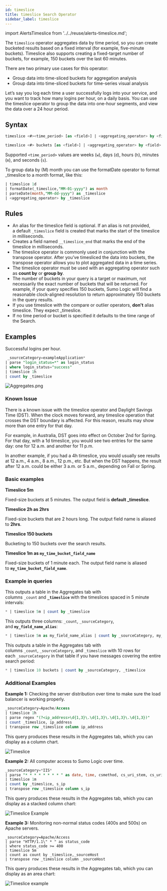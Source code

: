 ```yaml
---
id: timeslice
title: timeslice Search Operator
sidebar_label: timeslice
---
```


import AlertsTimeslice from '../../reuse/alerts-timeslice.md';

The `timeslice` operator aggregates data by time period, so you can create bucketed results based on a fixed interval (for example, five-minute buckets). Timeslice also supports creating a fixed-target number of buckets, for example, 150 buckets over the last 60 minutes.

There are two primary use cases for this operator:
* Group data into time-sliced buckets for aggregation analysis
* Group data into time-sliced buckets for time-series visual analysis

Let’s say you log each time a user successfully logs into your service, and you want to track how many logins per hour, on a daily basis. You can use the timeslice operator to group the data into one-hour segments, and view the data over a 24 hour period.

## Syntax 

```sql
timeslice <#><time_period> [as <field>] | <aggregating_operator> by <field>
```

```sql
timeslice <#> buckets [as <field>] | <aggregating_operator> by <field>
```

Supported `<time_period>` values are weeks (`w`), days (`d`), hours (`h`), minutes (`m`), and seconds (`s`).

To group data by (M) month you can use the formatDate operator to format _timeslice to a month format, like this:

```sql
| timeslice 1d
| formatDate(_timeslice,"MM-01-yyyy") as month
| parseDate(month,"MM-dd-yyyy") as _timeslice
| <aggregating_operator> by _timeslice
```

## Rules

* An alias for the timeslice field is optional. If an alias is not provided, a default `_timeslice` field is created that marks the start of the timeslice in milliseconds.
* Creates a field named `__timeslice_end` that marks the end of the timeslice in milliseconds.
* The timeslice operator is commonly used in conjunction with the transpose operator. After you’ve timesliced the data into buckets, the transpose operator allows you to plot aggregated data in a time series.
* The timeslice operator must be used with an aggregating operator such as **count by** or **group by**.
* The number of buckets in your query is a target or maximum, not necessarily the exact number of buckets that will be returned. For example, if your query specifies 150 buckets, Sumo Logic will find a reasonable clock-aligned resolution to return approximately 150 buckets in the query results.
* If you use timeslice with the compare or outlier operators, **don't** alias timeslice. They expect _timeslice.
* If no time period or bucket is specified it defaults to the time range of the Search.

## Examples

Successful logins per hour.

```sql
 _sourceCategory=exampleApplication*
| parse "login_status=*" as login_status
| where login_status="success"
| timeslice 1h
| count by _timeslice
```

![Aggregates.png](/img/search/searchquerylanguage/search-operators/Timeslice-Aggregates.png)

### Known Issue

There is a known issue with the timeslice operator and Daylight Savings Time (DST). When the clock moves forward, any timeslice operation that crosses the DST boundary is affected. For this reason, results may show more than one entry for that day.

For example, in Australia, DST goes into effect on October 2nd for Spring. For that day, with a 1d timeslice, you would see two entries for the same day: one for 12 a.m. and another for 11 p.m.

In another example, if you had a 4h timeslice, you would usually see results at 12 a.m., 4 a.m., 8 a.m., 12 p.m., etc. But when the DST happens, the result after 12 a.m. could be either 3 a.m. or 5 a.m., depending on Fall or Spring.

<AlertsTimeslice/>


### Basic examples

**Timeslice 5m**   

Fixed-size buckets at 5 minutes. The output field is **default _timeslice**.

**Timeslice 2h as 2hrs** 

Fixed-size buckets that are 2 hours long. The output field name is aliased to **2hrs**.

**Timeslice 150 buckets**   

Bucketing to 150 buckets over the search results.

**Timeslice 1m as `my_time_bucket_field_name`**   

Fixed-size buckets of 1 minute each. The output field name is aliased to **`my_time_bucket_field_name`**.

### Example in queries

This outputs a table in the Aggregates tab with columns `_count` and **`_timeslice`** with the timeslices spaced in 5 minute intervals:

```sql
* | timeslice 5m | count by _timeslice 
```

This outputs three columns: `_count`, `_sourceCategory`, and **`my_field_name_alias`**:

```sql
* | timeslice 5m as my_field_name_alias | count by _sourceCategory, my_field_name_alias
```

This outputs a table in the Aggregates tab with columns `_count`, `_sourceCategory`, and `_timeslice` with 10 rows for each `_sourceCategory` in that table if you have messages covering the entire search period:

```sql
* | timeslice 10 buckets | count by _sourceCategory, _timeslice
```

### Additional Examples

**Example 1:** Checking the server distribution over time to make sure the load balancer is working properly.

```sql
_sourceCategory=Apache/Access
| timeslice 1h
| parse regex "(?<ip_address>\d{1,3}\.\d{1,3}\.\d{1,3}\.\d{1,3})"
| count _timeslice, ip_address
| transpose row _timeslice column ip_address
```

This query produces these results in the Aggregates tab, which you can
display as a column chart.

![Timeslice](/img/search/searchquerylanguage/search-operators/timeslice_ex1.png)

**Example 2:** All computer access to Sumo Logic over time.

```sql
_sourceCategory=*IIS*
| parse "* * * * * * * * " as date, time, csmethod, cs_uri_stem, cs_uri_query, s_port, s_ip, cs_useragent
| timeslice 1m
| count by _timeslice, s_ip
| transpose row _timeslice column s_ip
```

This query produces these results in the Aggregates tab, which you can display as a stacked column chart:

![Timeslice Example](/img/search/searchquerylanguage/search-operators/TimeSliceEx2.png)

**Example 3:** Monitoring non-normal status codes (400s and 500s) on Apache servers.

```
_sourceCategory=Apache/Access
| parse "HTTP/1.1\" * " as status_code
| where status_code >= 400
| timeslice 5m
| count as count by _timeslice,_sourceHost
| transpose row _timeslice column _sourceHost
```

This query produces these results in the Aggregates tab, which you can display as an area chart:

![Timeslice example](/img/search/searchquerylanguage/search-operators/Timeslice-Ex3.png)
